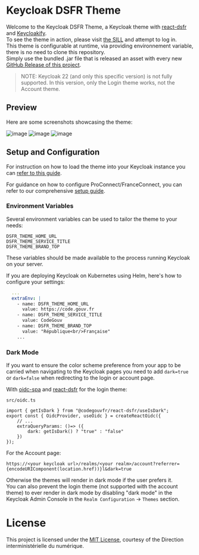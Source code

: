 # Keycloak DSFR Theme

Welcome to the Keycloak DSFR Theme, a Keycloak theme with [react-dsfr](https://github.com/codegouvfr/react-dsfr) and [Keycloakify](https://www.keycloakify.dev/).  
To see the theme in action, please visit [the SILL](https://sill-preprod.lab.sspcloud.fr/) and attempt to log in.  
This theme is configurable at runtime, via providing environnement variable, there is no need to clone this repository.  
Simply use the bundled .jar file that is released an asset with every new [GitHub Release of this project](https://github.com/codegouvfr/keycloak-theme-dsfr/releases).

> NOTE: Keycloak 22 (and only this specific version) is not fully supported. In this version, only the Login theme works, not the Account theme.

## Preview

Here are some screenshots showcasing the theme:

![image](https://github.com/codegouvfr/keycloak-theme-dsfr/assets/6702424/68fa56ab-8e12-441b-8400-fa657b51d400)
![image](https://github.com/codegouvfr/keycloak-theme-dsfr/assets/6702424/0ef3b7f8-96f8-4f79-b956-9cc96dde67f9)
![image](https://github.com/codegouvfr/keycloak-theme-dsfr/assets/6702424/f3797b8d-7111-4199-a587-af26641c30e3)

## Setup and Configuration

For instruction on how to load the theme into your Keycloak instance you can [refer to this guide](https://docs.keycloakify.dev/importing-your-theme-in-keycloak).

For guidance on how to configure ProConnect/FranceConnect, you can refer to our comprehensive [setup guide](https://github.com/codegouvfr/sill-docs/blob/main/deploying.md#installing-keycloak).

### Environment Variables

Several environment variables can be used to tailor the theme to your needs:

```env
DSFR_THEME_HOME_URL
DSFR_THEME_SERVICE_TITLE
DSFR_THEME_BRAND_TOP
```

These variables should be made available to the process running Keycloak on your server.

If you are deploying Keycloak on Kubernetes using Helm, here's how to configure your settings:

```yaml
  ...
  extraEnv: |
    - name: DSFR_THEME_HOME_URL
      value: https://code.gouv.fr
    - name: DSFR_THEME_SERVICE_TITLE
      value: CodeGouv
    - name: DSFR_THEME_BRAND_TOP
      value: "République<br/>Française"
    ...
```

### Dark Mode

If you want to ensure the color scheme preference from your app to be carried when navigating to the Keycloak pages
you need to add `dark=true` or `dark=false` when redirecting to the login or account page.  

With [oidc-spa](https://oidc-spa.dev) and [react-dsfr](https://github.com/codegouvfr/react-dsfr) for the login theme:  

`src/oidc.ts`
```tsx
import { getIsDark } from "@codegouvfr/react-dsfr/useIsDark";
export const { OidcProvider, useOidc } = createReactOidc({
    // ...
    extraQueryParams: ()=> ({
        dark: getIsDark() ? "true" : "false"
    })
});
```

For the Account page: 

```
https://<your keycloak url>/realms/<your realm>/account?referrer={encodeURIComponent(location.href))}l&dark=true
```

Otherwise the themes will render in dark mode if the user prefers it.  
You can also prevent the login theme (not supported with the account theme) to ever render in dark mode
by disabling "dark mode" in the Keycloak Admin Console in the `Realm Configuration` -> `Themes` section.  

# License

This project is licensed under the [MIT License](LICENSE), courtesy of the Direction interministérielle du numérique.
